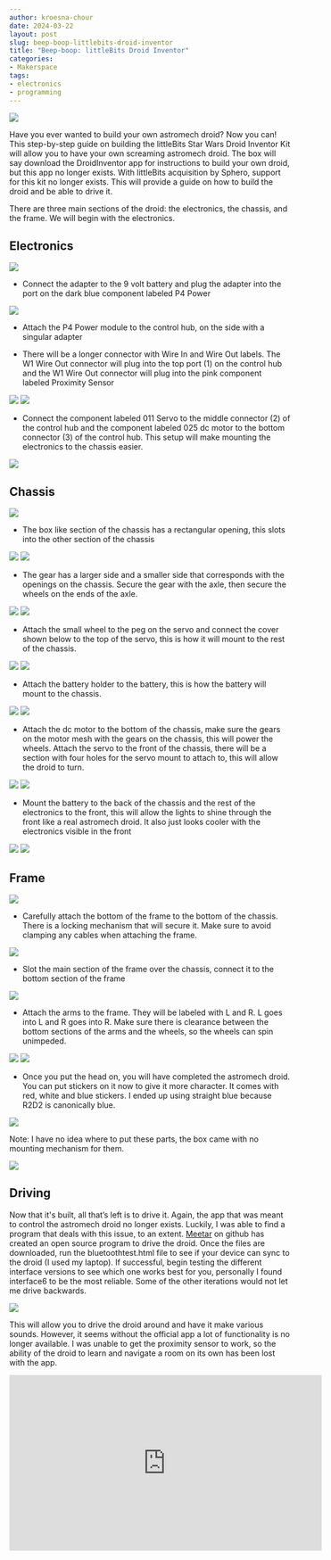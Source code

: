 ```yaml
---
author: kroesna-chour
date: 2024-03-22
layout: post
slug: beep-boop-littlebits-droid-inventor
title: "Beep-boop: littleBits Droid Inventor"
categories:
- Makerspace
tags:
- electronics
- programming
---
```

![](https://github.com/scholarslab/scholarslab.org/blob/Kroesna-blog-draft/assets/post-media/2024-05-23-r2.JPG)

Have you ever wanted to build your own astromech droid? Now you can! This step-by-step guide on building the littleBits Star Wars Droid Inventor Kit will allow you to have your own screaming astromech droid. The box will say download the DroidInventor app for instructions to build your own droid, but this app no longer exists. With littleBits acquisition by Sphero, support for this kit no longer exists. This will provide a guide on how to build the droid and be able to drive it. 

There are three main sections of the droid: the electronics, the chassis, and the frame. We will begin with the electronics. 

## Electronics
![](https://github.com/scholarslab/scholarslab.org/blob/Kroesna-blog-draft/assets/post-media/2024-05-23-electronics-1.JPG)

* Connect the adapter to the 9 volt battery and plug the adapter into the port on the dark blue component labeled P4 Power

![](https://github.com/scholarslab/scholarslab.org/blob/Kroesna-blog-draft/assets/post-media/2024-05-23-electronics2.JPG)

* Attach the P4 Power module to the control hub, on the side with a singular adapter

* There will be a longer connector with Wire In and Wire Out labels. The W1 Wire Out connector will plug into the top port (1) on the control hub and the W1 Wire Out connector will plug into the pink component labeled Proximity Sensor

![](https://github.com/scholarslab/scholarslab.org/blob/Kroesna-blog-draft/assets/post-media/2024-05-23-electronics-3.JPG)
![](https://github.com/scholarslab/scholarslab.org/blob/Kroesna-blog-draft/assets/post-media/2024-05-23-electronics-4.JPG)

* Connect the component labeled 011 Servo to the middle connector (2) of the control hub and the component labeled 025 dc motor to the bottom connector (3) of the control hub. This setup will make mounting the electronics to the chassis easier. 

![](https://github.com/scholarslab/scholarslab.org/blob/Kroesna-blog-draft/assets/post-media/2024-05-23-electronics-5.JPG)


## Chassis
![](https://github.com/scholarslab/scholarslab.org/blob/Kroesna-blog-draft/assets/post-media/2024-05-23-chassis-1.JPG)

* The box like section of the chassis has a rectangular opening, this slots into the other section of the chassis

![](https://github.com/scholarslab/scholarslab.org/blob/Kroesna-blog-draft/assets/post-media/2024-05-23-chassis-2.JPG)
![](https://github.com/scholarslab/scholarslab.org/blob/Kroesna-blog-draft/assets/post-media/2024-05-23-chassis-3.JPG)

* The gear has a larger side and a smaller side that corresponds with the openings on the chassis. Secure the gear with the axle, then secure the wheels on the ends of the axle.

![](https://github.com/scholarslab/scholarslab.org/blob/Kroesna-blog-draft/assets/post-media/2024-05-23-chassis-4.JPG)
![](https://github.com/scholarslab/scholarslab.org/blob/Kroesna-blog-draft/assets/post-media/2024-05-23-chassis-5.JPG)

* Attach the small wheel to the peg on the servo and connect the cover shown below to the top of the servo, this is how it will mount to the rest of the chassis.

![](https://github.com/scholarslab/scholarslab.org/blob/Kroesna-blog-draft/assets/post-media/2024-05-23-chassis-6.JPG)
![](https://github.com/scholarslab/scholarslab.org/blob/Kroesna-blog-draft/assets/post-media/2024-05-23-chassis-7.JPG)

* Attach the battery holder to the battery, this is how the battery will mount to the chassis.

![](https://github.com/scholarslab/scholarslab.org/blob/Kroesna-blog-draft/assets/post-media/2024-05-23-chassis-8.JPG)
![](https://github.com/scholarslab/scholarslab.org/blob/Kroesna-blog-draft/assets/post-media/2024-05-23-chassis-9.JPG)

* Attach the dc motor to the bottom of the chassis, make sure the gears on the motor mesh with the gears on the chassis, this will power the wheels. Attach the servo to the front of the chassis, there will be a section with four holes for the servo mount to attach to, this will allow the droid to turn.

![](https://github.com/scholarslab/scholarslab.org/blob/Kroesna-blog-draft/assets/post-media/2024-05-23-chassis-10.JPG)
![](https://github.com/scholarslab/scholarslab.org/blob/Kroesna-blog-draft/assets/post-media/2024-05-23-chassis-11.JPG)

* Mount the battery to the back of the chassis and the rest of the electronics to the front, this will allow the lights to shine through the front like a real astromech droid. It also just looks cooler with the electronics visible in the front

![](https://github.com/scholarslab/scholarslab.org/blob/Kroesna-blog-draft/assets/post-media/2024-05-23-chassis-12.JPG)
![](https://github.com/scholarslab/scholarslab.org/blob/Kroesna-blog-draft/assets/post-media/2024-05-23-chassis-13.JPG)

## Frame
![](https://github.com/scholarslab/scholarslab.org/blob/Kroesna-blog-draft/assets/post-media/2024-05-23-frame-1.JPG)

* Carefully attach the bottom of the frame to the bottom of the chassis. There is a locking mechanism that will secure it. Make sure to avoid clamping any cables when attaching the frame. 

![](https://github.com/scholarslab/scholarslab.org/blob/Kroesna-blog-draft/assets/post-media/2024-05-23-frame-2.JPG)

* Slot the main section of the frame over the chassis, connect it to the bottom section of the frame

![](https://github.com/scholarslab/scholarslab.org/blob/Kroesna-blog-draft/assets/post-media/2024-05-23-frame-3.JPG)

* Attach the arms to the frame. They will be labeled with L and R. L goes into L and R goes into R. Make sure there is clearance between the bottom sections of the arms and the wheels, so the wheels can spin unimpeded.

![](https://github.com/scholarslab/scholarslab.org/blob/Kroesna-blog-draft/assets/post-media/2024-05-23-frame-4.JPG)
![](https://github.com/scholarslab/scholarslab.org/blob/Kroesna-blog-draft/assets/post-media/2024-05-23-frame-5.JPG)

* Once you put the head on, you will have completed the astromech droid. You can put stickers on it now to give it more character. It comes with red, white and blue stickers. I ended up using straight blue because R2D2 is canonically blue.  

![](https://github.com/scholarslab/scholarslab.org/blob/Kroesna-blog-draft/assets/post-media/2024-05-23-frame-6.JPG)

Note: I have no idea where to put these parts, the box came with no mounting mechanism for them. 

![](https://github.com/scholarslab/scholarslab.org/blob/Kroesna-blog-draft/assets/post-media/2024-05-23-frame-7.JPG)

## Driving

Now that it's built, all that’s left is to drive it. Again, the app that was meant to control the astromech droid no longer exists. Luckily, I was able to find a program that deals with this issue, to an extent. [Meetar](https://github.com/meetar/littlebits-r2d2-controls/tree/main/HTML-Joysticks-master) on github  has created an open source program to drive the droid. Once the files are downloaded, run the bluetoothtest.html file to see if your device can sync to the droid (I used my laptop). If successful, begin testing the different interface versions to see which one works best for you, personally I found interface6 to be the most reliable. Some of the other iterations would not let me drive backwards.

![](https://github.com/scholarslab/scholarslab.org/blob/Kroesna-blog-draft/assets/post-media/2024-03-23-driving1.png)

This will allow you to drive the droid around and have it make various sounds. However, it seems without the official app a lot of functionality is no longer available. I was unable to get the proximity sensor to work, so the ability of the droid to learn and navigate a room on its own has been lost with the app.

<iframe width="560" height="315" src="https://www.youtube.com/embed/8G5DyvODO8U?si=hFSTgBKwroF-RSJr" title="YouTube video player" frameborder="0" allow="accelerometer; autoplay; clipboard-write; encrypted-media; gyroscope; picture-in-picture; web-share" referrerpolicy="strict-origin-when-cross-origin" allowfullscreen></iframe>
